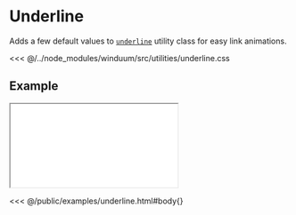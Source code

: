 # Underline

Adds a few default values to [`underline`](https://tailwindcss.com/docs/text-decoration) utility class for easy link animations.

<ViewSourceGh href="https://github.com/winduum/winduum/blob/main/src/utilities/underline.css" />

<<< @/../node_modules/winduum/src/utilities/underline.css

## Example

<iframe onload="this.style.visibility = 'visible';" src="/examples/underline.html"></iframe>

<<< @/public/examples/underline.html#body{}
